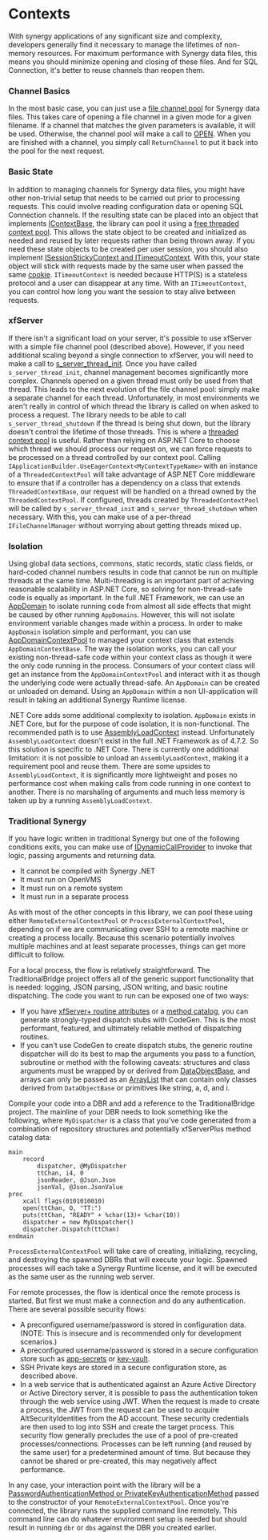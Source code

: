 # Contexts
With synergy applications of any significant size and complexity, developers generally find it necessary to manage the lifetimes of non-memory resources. For maximum performance with Synergy data files, this means you should minimize opening and closing of these files. And for SQL Connection, it's better to reuse channels than reopen them. 

### Channel Basics
In the most basic case, you can just use a [file channel pool](Reference/IFileChannelManager.md) for Synergy data files. This takes care of opening a file channel in a given mode for a given filename. If a channel that matches the given parameters is available, it will be used. Otherwise, the channel pool will make a call to [OPEN](http://docs.synergyde.com/#lrm/lrmChap4OPEN.htm). When you are finished with a channel, you simply call `ReturnChannel` to put it back into the pool for the next request.

### Basic State
In addition to managing channels for Synergy data files, you might have other non-trivial setup that needs to be carried out prior to processing requests. This could involve reading configuration data or opening SQL Connection channels. If the resulting state can be placed into an object that implements [IContextBase](Reference/IContextBase.md), the library can pool it using a [free threaded context pool](Reference/FreeThreadedContextPool.md). This allows the state object to be created and initialized as needed and reused by later requests rather than being thrown away. If you need these state objects to be created per user session, you should also implement [ISessionStickyContext and ITimeoutContext](Reference/StickyContext.md). With this, your state object will stick with requests made by the same user when passed the same [cookie](https://docs.microsoft.com/en-us/aspnet/core/fundamentals/app-state). `ITimeoutContext` is needed because HTTP(S) is a stateless protocol and a user can disappear at any time. With an `ITimeoutContext`, you can control how long you want the session to stay alive between requests.

### xfServer
If there isn't a significant load on your server, it's possible to use xfServer with a simple file channel pool (described above). However, if you need additional scaling beyond a single connection to xfServer, you will need to make a call to [s_server_thread_init](http://docs.synergyde.com/#lrm/lrmChap9SSERVERTHREADINIT.htm). Once you have called `s_server_thread_init`, channel management becomes significantly more complex. Channels opened on a given thread must only be used from that thread. This leads to the next evolution of the file channel pool: simply make a separate channel for each thread. Unfortunately, in most environments we aren't really in control of which thread the library is called on when asked to process a request. The library needs to be able to call `s_server_thread_shutdown` if the thread is being shut down, but the library doesn't control the lifetime of those threads. This is where a [threaded context pool](Reference/ThreadedContextPool.md) is useful. Rather than relying on ASP<span></span>.NET Core to choose which thread we should process our request on, we can force requests to be processed on a thread controlled by our context pool. Calling `IApplicationBuilder.UseEagerContext<MyContextTypeName>` with an instance of a `ThreadedContextPool` will take advantage of ASP<span></span>.NET Core middleware to ensure that if a controller has a dependency on a class that extends `ThreadedContextBase`, our request will be handled on a thread owned by the `ThreadedContextPool`. If configured, threads created by `ThreadedContextPool` will be called by `s_server_thread_init` and `s_server_thread_shutdown` when necessary. With this, you can make use of a per-thread `IFileChannelManager` without worrying about getting threads mixed up.

### Isolation
Using global data sections, commons, static records, static class fields, or hard-coded channel numbers results in code that cannot be run on multiple threads at the same time. Multi-threading is an important part of achieving reasonable scalability in ASP<span></span>.NET Core, so solving for non-thread-safe code is equally as important. In the full .NET Framework, we can use an [AppDomain](https://msdn.microsoft.com/en-us/library/system.appdomain) to isolate running code from almost all side effects that might be caused by other running `AppDomains`. However, this will not isolate environment variable changes made within a process. In order to make `AppDomain` isolation simple and performant, you can use [AppDomainContextPool](Reference/AppDomainContextPool.md) to managed your context class that extends `AppDomainContextBase`. The way the isolation works, you can call your existing non-thread-safe code within your context class as though it were the only code running in the process. Consumers of your context class will get an instance from the `AppDomainContextPool` and interact with it as though the underlying code were actually thread-safe. An `AppDomain` can be created or unloaded on demand. Using an `AppDomain` within a non UI-application will result in taking an additional Synergy Runtime license.

.NET Core adds some additional complexity to isolation. `AppDomain` exists in .NET Core, but for the purpose of code isolation, it is non-functional. The recommended path is to use [AssemblyLoadContext](https://github.com/dotnet/coreclr/blob/master/Documentation/design-docs/assemblyloadcontext.md) instead. Unfortunately `AssemblyLoadContext` doesn't exist in the full .NET Framework as of 4.7.2. So this solution is specific to .NET Core. There is currently one additional limitation: it is not possible to unload an `AssemblyLoadContext`, making it a requirement pool and reuse them. There are some upsides to `AssemblyLoadContext`, it is significantly more lightweight and poses no performance cost when making calls from code running in one context to another. There is no marshaling of arguments and much less memory is taken up by a running `AssemblyLoadContext`. 

### Traditional Synergy
If you have logic written in traditional Synergy but one of the following conditions exits, you can make use of [IDynamicCallProvider](Reference/DynamicCallProvider.md) to invoke that logic, passing arguments and returning data.
* It cannot be compiled with Synergy .NET
* It must run on OpenVMS
* It must run on a remote system
* It must run in a separate process

As with most of the other concepts in this library, we can pool these using either `RemoteExternalContextPool` or `ProcessExternalContextPool`, depending on if we are communicating over SSH to a remote machine or creating a process locally. Because this scenario potentially involves multiple machines and at least separate processes, things can get more difficult to follow. 

For a local process, the flow is relatively straightforward. The TraditionalBridge project offers all of the generic support functionality that is needed: logging, JSON parsing, JSON writing, and basic routine dispatching. The code you want to run can be exposed one of two ways:
* If you have [xfServer+ routine attributes](http://docs.synergyde.com/index.htm#xfnl/xfnlChap2Usingattributestodefinesynergymethods.htm) or a [method catalog](http://docs.synergyde.com/index.htm#xfnl/xfnlChap2Smcoverview.htm), you can generate strongly-typed dispatch stubs with CodeGen. This is the most performant, featured, and ultimately reliable method of dispatching routines. 
* If you can't use CodeGen to create dispatch stubs, the generic routine dispatcher will do its best to map the arguments you pass to a function, subroutine or method with the following caveats: structures and class arguments must be wrapped by or derived from [DataObjectBase](DataObject.md), and arrays can only be passed as an [ArrayList](http://docs.synergyde.com/index.htm#lrm/lrmChap10SYSTEMCOLLECTIONSARRAYLIST.htm) that can contain only classes derived from `DataObjectBase` or primitives like string, a, d, and i. 

Compile your code into a DBR and add a reference to the TraditionalBridge project. The mainline of your DBR needs to look something like the following, where `MyDispatcher` is a class that you've code generated from a combination of repository structures and potentially xfServerPlus method catalog data:

```
main
	record
		dispatcher, @MyDispatcher
		ttChan, i4, 0
		jsonReader, @Json.Json
		jsonVal, @Json.JsonValue
proc
	xcall flags(0101010010)
	open(ttChan, O, "TT:")
	puts(ttChan, "READY" + %char(13)+ %char(10))
	dispatcher = new MyDispatcher()
	dispatcher.Dispatch(ttChan)
endmain
```

`ProcessExternalContextPool` will take care of creating, initializing, recycling, and destroying the spawned DBRs that will execute your logic. Spawned processes will each take a Synergy Runtime license, and it will be executed as the same user as the running web server.

For remote processes, the flow is identical once the remote process is started. But first we must make a connection and do any authentication. There are several possible security flows:

* A preconfigured username/password is stored in configuration data. (NOTE: This is insecure and is recommended only for development scenarios.)
* A preconfigured username/password is stored in a secure configuration store such as [app-secrets](https://docs.microsoft.com/en-us/aspnet/core/security/app-secrets?tabs=visual-studio) or [key-vault](https://azure.microsoft.com/en-us/services/key-vault/).
* SSH Private keys are stored in a secure configuration store, as described above.
* In a web service that is authenticated against an Azure Active Directory or Active Directory server, it is possible to pass the authentication token through the web service using JWT. When the request is made to create a process, the JWT from the request can be used to acquire AltSecurityIdentities from the AD account. These security credentials are then used to log into SSH and create the target process. This security flow generally precludes the use of a pool of pre-created processes/connections. Processes can be left running (and reused by the same user) for a predetermined amount of time. But because they cannot be shared or pre-created, this may negatively affect performance.

In any case, your interaction point with the library will be a [PasswordAuthenticationMethod or PrivateKeyAuthenticationMethod](https://github.com/sshnet/SSH.NET#multi-factor-authentication) passed to the constructor of your `RemoteExternalContextPool`. Once you're connected, the library runs the supplied command line remotely. This command line can do whatever environment setup is needed but should result in running `dbr` or `dbs` against the DBR you created earlier.

